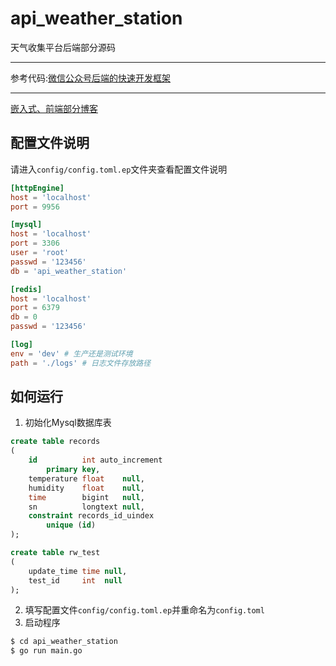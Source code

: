 # api_weather_station

天气收集平台后端部分源码

---
参考代码:[微信公众号后端的快速开发框架](https://github.com/hduhelp/wechat-template)

---
[嵌入式、前端部分博客](http://t.csdn.cn/CFWlR)


## 配置文件说明

请进入```config/config.toml.ep```文件夹查看配置文件说明
```toml
[httpEngine]
host = 'localhost'
port = 9956

[mysql]
host = 'localhost'
port = 3306
user = 'root'
passwd = '123456'
db = 'api_weather_station'

[redis]
host = 'localhost'
port = 6379
db = 0
passwd = '123456'

[log]
env = 'dev' # 生产还是测试环境
path = './logs' # 日志文件存放路径
```

## 如何运行

1. 初始化Mysql数据库表
```sql
create table records
(
    id          int auto_increment
        primary key,
    temperature float    null,
    humidity    float    null,
    time        bigint   null,
    sn          longtext null,
    constraint records_id_uindex
        unique (id)
);

create table rw_test
(
    update_time time null,
    test_id     int  null
);
```

2. 填写配置文件```config/config.toml.ep```并重命名为```config.toml```
3. 启动程序

```bash
$ cd api_weather_station
$ go run main.go
```